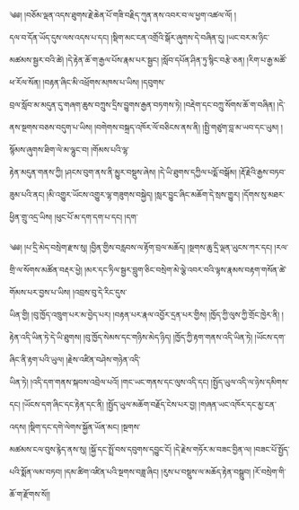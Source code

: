 ﻿  
༄༅། །བཅོམ་ལྡན་འདས་ཐུགས་རྗེ་ཆེན་པོ་གཟི་བརྗིད་ཀུན་ནས་འབར་བ་ལ་ཕྱག་འཚལ་ལོ། །  
དལ་བ་དོན་ཡོད་དུས་ལས་འདས་པ་དང། །སྡིག་མང་ངན་འགྲོའི་སྒོར་ཞུགས་དེ་བཞིན་དུ། །ཡང་བར་མ་ཉིང་མཚམས་སྦྱར་བའི་ཚེ། །དེ་རྟེན་ཆོ་ག་རྒྱལ་པོས་རྣམ་པར་སྦྱང། །སློབ་དཔོན་ཤིན་ཏུ་སྙིང་བརྩེ་ཅན། །རིག་པ་རྒྱ་མཚོ་ཕ་རོལ་སོན། །བརྟན་ཞིང་མི་འཕྲོགས་མཁས་པ་ཡིས། །དབུགས་  
བྲལ་སློབ་མ་མདུན་དུ་གཞག་ཆུས་བཀྲུས་དྲིས་བྱུགས་རྒྱན་བཏགས་ཏེ། །བརྡེག་དང་བཀྲུ་སོགས་ཆོ་ག་བཞིན། །དེ་ནས་སྔགས་བཅས་བདུག་པ་ཡིས། །བགེགས་བསྐྲད་འཁོར་ལོ་བཅིངས་ནས་ནི། །སྤྱི་གཙུག་བླ་མ་ཡབ་དང་ཡུམ། །སྙོམས་ཞུགས་ཐིག་ལེ་མ་ལྷུང་བ། །གོམས་པའི་ལྷ་  
རྟེན་མདུན་གནས་ཀྱི། །ཤངས་བུག་ནས་ནི་མྱུར་བསྡུས་ཞེས། །དེ་ཡི་ཐུགས་དཀྱིལ་པདྨོ་བསྒོམ། །རྡོ་རྗེའི་རྒྱས་བཏབ་ཟུམ་པའི་ནང། །མི་འགྱུར་ཡོངས་འགྱུར་ལྷ་གཟུགས་བསྐྱེད། །སླར་བྱུང་ཞིང་མཆོག་དེ་སྲས་གྱུར། །དོགས་སུ་མཐར་ཕྱིན་གྲུ་འདྲ་ཡིས། །ཕུང་པོ་མ་དག་དག་པ་དང། །དག་  
  
༄༅། །པ་དྲི་མེད་བསྲེག་རྫས་སུ། །བྱིན་གྱིས་བརླབས་ལ་རྟོག་བྲལ་མཆོད། །སྔགས་ཆུ་དྲི་ལྡན་ཡུངས་ཀར་དང། །རལ་གྲི་ལ་སོགས་མཚོན་བརྡར་ཕྱེ། །མར་དང་ཏིལ་སྦྱར་བླུག་ཅིང་བསྲེག་མེ་ལྕེ་འབར་བའི་ལྟས་རྣམས་བརྟག་གསོན་ཚེ་གོམས་པར་བྱས་པ་ཡིས། །འབྲས་བུ་དེ་རིང་དུས་  
ཡིན་གྱི། །བུ་ཁྱོད་འཁྲུག་པར་མ་བྱེད་པར། །བརྟན་པར་རྣལ་འབྱོར་དྲན་པར་གྱིས། །ཁྱོད་ཀྱི་ལུས་ཀྱི་གྲོང་ཁྱེར་ནི། །རྟེན་འདི་ཡིན་ཏེ་དེ་ཡི་ཐུགས། །བུ་ཁྱོད་སེམས་དང་གཉིས་མེད་ཉིད། །ཁྱོད་ཀྱི་རྟག་གནས་འདི་ཡིན་ཏེ། །ཡོངས་དག་ཞིང་ནི་རྟག་པའི་ཡུལ། །རྗེས་འཛིན་བཤེས་གཉེན་འདི་  
ཡིན་ཏེ། །འདི་དག་གནས་སྐབས་འབྲེལ་པའོ། །གང་ཡང་གནས་དང་ལུས་འདི་དང། །སྤྱོད་ཡུལ་འདི་ལ་ཉེས་དམིགས་དང། །ཡོངས་དག་ཞིང་དང་རྟེན་དང་ནི། །སྤྱོད་ཡུལ་མཆོག་བརྗོད་ངེས་པར་བྱ། །གཞན་ཡང་འཁོར་དང་མྱ་ངན་འདས། །སྡིག་དང་དགེ་ལེགས་སྐྱོན་ཡོན་མང། །སྔགས་  
མཚམས་ངལ་བུས་རྙེད་ནས་སུ། །སྐྱོ་དང་སྤྲོ་བས་དབུགས་དབྱུང་ངོ། །དེ་རྗེས་གཏོར་མ་བཟང་བྱིན་ལ། །བཟང་པོ་སྤྱོད་པའི་སྨོན་ལམ་བཏབ། །དམ་ཚིག་འཛིན་པའི་སྔགས་བཟླ་ཞིང། །རུས་པ་བསྡུས་ལ་མཆོད་རྟེན་བསྒྲུབ། །རོ་བསྲེག་གི་ཆོ་ག་རྫོགས་སོ།།  
  
  

